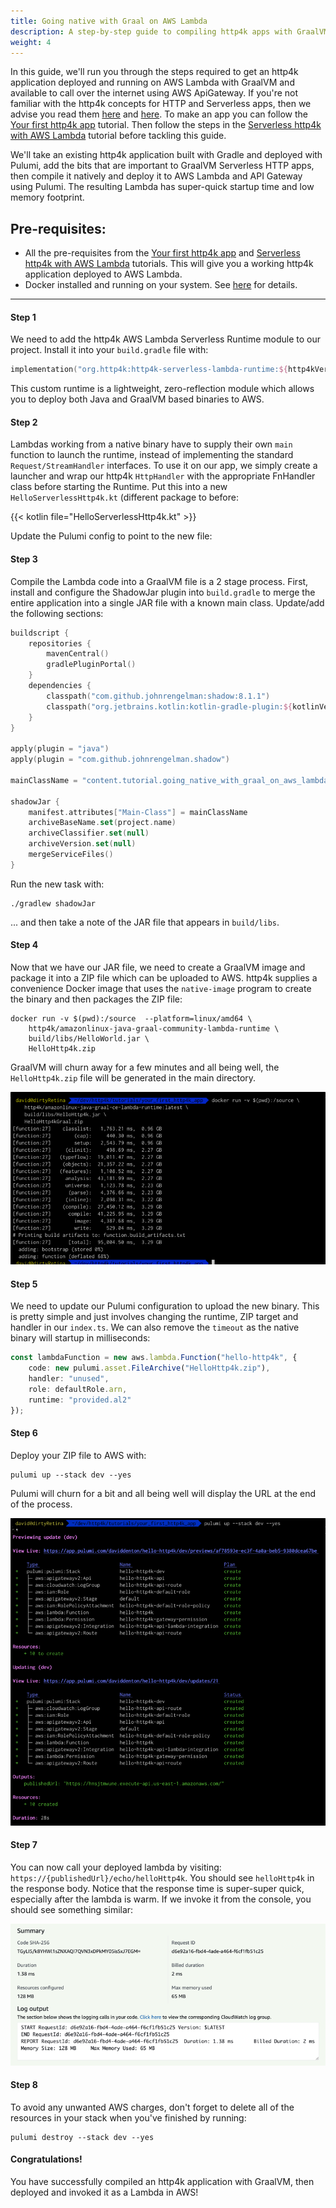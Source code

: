 ```yaml
---
title: Going native with Graal on AWS Lambda
description: A step-by-step guide to compiling http4k apps with GraalVM for AWS Lambda
weight: 4
---
```


In this guide, we'll run you through the steps required to get an http4k application deployed and running on AWS Lambda with GraalVM and available to call over the internet using AWS ApiGateway. If you're not familiar with the http4k concepts for HTTP and Serverless apps, then we advise you read them [here](/ecosystem/http4k/concepts/http/) and [here](/ecosystem/http4k/concepts/serverless/). To make an app you can follow the [Your first http4k app] tutorial. Then follow the steps in the [Serverless http4k with AWS Lambda] tutorial before tackling this guide.

We'll take an existing http4k application built with Gradle and deployed with Pulumi, add the bits that are important to GraalVM Serverless HTTP apps, then compile it natively and deploy it to AWS Lambda and API Gateway using Pulumi. The resulting Lambda has super-quick startup time and low memory footprint.

## Pre-requisites:
- All the pre-requisites from the [Your first http4k app] and [Serverless http4k with AWS Lambda] tutorials. This will give you a working http4k application deployed to AWS Lambda.
- Docker installed and running on your system. See [here](https://docs.docker.com/engine/install/) for details.
<hr/>

#### Step 1
We need to add the http4k AWS Lambda Serverless Runtime module to our project. Install it into your `build.gradle` file with:

```kotlin
implementation("org.http4k:http4k-serverless-lambda-runtime:${http4kVersion}")
```

This custom runtime is a lightweight, zero-reflection module which allows you to deploy both Java and GraalVM based binaries to AWS.

#### Step 2
Lambdas working from a native binary have to supply their own `main` function to launch the runtime, instead of implementing the standard `Request/StreamHandler` interfaces. To use it on our app, we simply create a launcher and wrap our http4k `HttpHandler` with the appropriate FnHandler class before starting the Runtime. Put this into a new `HelloServerlessHttp4k.kt` (different package to before:

{{< kotlin file="HelloServerlessHttp4k.kt" >}}

Update the Pulumi config to point to the new file:

#### Step 3
Compile the Lambda code into a GraalVM file is a 2 stage process. First, install and configure the ShadowJar plugin into `build.gradle` to merge the entire application into a single JAR file with a known main class. Update/add the following sections:
```kotlin
buildscript {
    repositories {
        mavenCentral()
        gradlePluginPortal()
    }
    dependencies {
        classpath("com.github.johnrengelman:shadow:8.1.1")
        classpath("org.jetbrains.kotlin:kotlin-gradle-plugin:${kotlinVersion}")
    }
}

apply(plugin = "java")
apply(plugin = "com.github.johnrengelman.shadow")

mainClassName = "content.tutorial.going_native_with_graal_on_aws_lambda.HelloServerlessHttp4kKt"

shadowJar {
    manifest.attributes["Main-Class"] = mainClassName
    archiveBaseName.set(project.name)
    archiveClassifier.set(null)
    archiveVersion.set(null)
    mergeServiceFiles()
}
```
Run the new task with:

```shell
./gradlew shadowJar
``` 

... and then take a note of the JAR file that appears in `build/libs`.

#### Step 4
Now that we have our JAR file, we need to create a GraalVM image and package it into a ZIP file which can be uploaded to AWS. http4k supplies a convenience Docker image that uses the `native-image` program to create the binary and then packages the ZIP file:
```shell
docker run -v $(pwd):/source  --platform=linux/amd64 \
    http4k/amazonlinux-java-graal-community-lambda-runtime \
    build/libs/HelloWorld.jar \
    HelloHttp4k.zip
```

GraalVM will churn away for a few minutes and all being well, the `HelloHttp4k.zip` file will be generated in the main directory. 

<img class="blogImageMid" src="step4.png" alt="graalvm output"/>

#### Step 5
We need to update our Pulumi configuration to upload the new binary. This is pretty simple and just involves changing the runtime, ZIP target and handler in our `index.ts`. We can also remove the `timeout` as the native binary will startup in milliseconds:

```typescript
const lambdaFunction = new aws.lambda.Function("hello-http4k", {
    code: new pulumi.asset.FileArchive("HelloHttp4k.zip"),
    handler: "unused",
    role: defaultRole.arn,
    runtime: "provided.al2"
});
```

#### Step 6
Deploy your ZIP file to AWS with:
```shell
pulumi up --stack dev --yes
```
Pulumi will churn for a bit and all being well will display the URL at the end of the process.

<img class="blogImageMid" src="../serverless_http4k_with_aws_lambda/step6.png" alt="pulumi output"/>

#### Step 7
You can now call your deployed lambda by visiting: `https://{publishedUrl}/echo/helloHttp4k`. You should see `helloHttp4k` in the response body. Notice that the response time is super-super quick, especially after the lambda is warm. If we invoke it from the console, you should see something similar:

<img class="blogImageMid" src="step7.png" alt="pulumi output"/>

#### Step 8
To avoid any unwanted AWS charges, don't forget to delete all of the resources in your stack when you've finished by running:
```shell
pulumi destroy --stack dev --yes
```

#### Congratulations!
You have successfully compiled an http4k application with GraalVM, then deployed and invoked it as a Lambda in AWS!

[Your first http4k app]: /tutorial/your_first_http4k_app/
[Serverless http4k with AWS Lambda]: /tutorial/serverless_http4k_with_aws_lambda/
[pulumi]: https://www.pulumi.com/docs/get-started/install/
